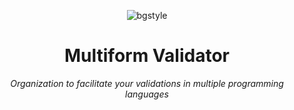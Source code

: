 <div align="center">
  
![bgstyle](https://github.com/Multiform-Validator/.github/assets/96627244/db223bd9-ff67-481e-9884-cd37af6f6567)

# Multiform Validator

_Organization to facilitate your validations in multiple programming languages_

